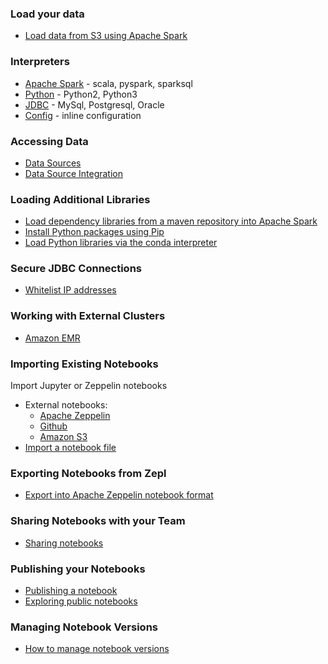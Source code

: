 ### Load your data
  - [Load data from S3 using Apache Spark](guide/interpreter/spark/#load-data-from-aws-s3)

### Interpreters
  - [Apache Spark](guide/interpreter/spark) - scala, pyspark, sparksql
  - [Python](guide/interpreter/python) - Python2, Python3
  - [JDBC](guide/interpreter/jdbc) - MySql, Postgresql, Oracle
  - [Config](guide/interpreter/config) - inline configuration

### Accessing Data
  - [Data Sources](guide/datasource/datasource)
  - [Data Source Integration](guide/datasource/datasource_integration)

### Loading Additional Libraries
  - [Load dependency libraries from a maven repository into Apache Spark](guide/interpreter/spark/#load-dependencies)
  - [Install Python packages using Pip](guide/interpreter/python/#pip)
  - [Load Python libraries via the conda interpreter](guide/interpreter/python/#manage-python-environment)

### Secure JDBC Connections
  - [Whitelist IP addresses](guide/interpreter/jdbc/#whitelist-ip-addresses)

### Working with External Clusters
  - [Amazon EMR](guide/enterprise/emr_integration)

### Importing Existing Notebooks
Import Jupyter or Zeppelin notebooks

  - External notebooks:
    - [Apache Zeppelin](guide/zeppelin_integration.md)
    - [Github](guide/github_integration.md)
    - [Amazon S3](guide/s3_integration.md)
  - [Import a notebook file](guide/import_notebook.md)

### Exporting Notebooks from Zepl
  - [Export into Apache Zeppelin notebook format](guide/export_notebook/#export-into-apache-zeppelin-notebook-format)

### Sharing Notebooks with your Team
  - [Sharing notebooks](guide/sharing_notebooks.md)

### Publishing your Notebooks
  - [Publishing a notebook](guide/sharing_notebooks/#publishing-notebooks-to-web)
  - [Exploring public notebooks](guide/exploring_notebooks.md)

### Managing Notebook Versions
  - [How to manage notebook versions](guide/feature_versioning.md)
